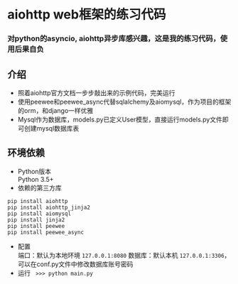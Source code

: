 # aiohttp web框架的练习代码
### 对python的asyncio, aiohttp异步库感兴趣，这是我的练习代码，使用后果自负
## 介绍
* 照着aiohttp官方文档一步步敲出来的示例代码，完美运行
* 使用peewee和peewee_async代替sqlalchemy及aiomysql，作为项目的框架的orm，和django一样优雅
* Mysql作为数据库，models.py已定义User模型，直接运行models.py文件即可创建mysql数据库表
## 环境依赖
* Python版本  
Python 3.5+  
* 依赖的第三方库  
```
pip install aiohttp
pip install aiohttp_jinja2
pip install aiomysql
pip install jinja2
pip install peewee
pip install peewee_async
```
* 配置  
端口：默认为本地环境 `127.0.0.1:8080`
数据库：默认本机 `127.0.0.1:3306`，可以在conf.py文件中修改数据库账号密码
* 运行  
`>>> python main.py`
